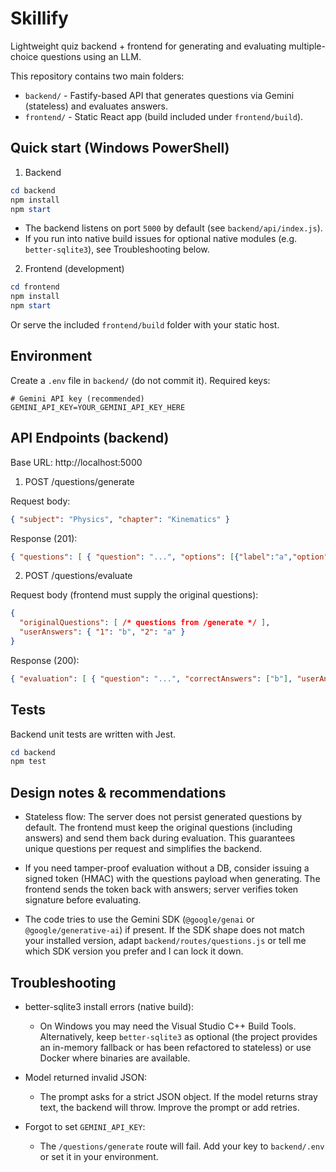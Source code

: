 # Skillify

Lightweight quiz backend + frontend for generating and evaluating multiple-choice questions using an LLM.

This repository contains two main folders:
- `backend/` - Fastify-based API that generates questions via Gemini (stateless) and evaluates answers.
- `frontend/` - Static React app (build included under `frontend/build`).

## Quick start (Windows PowerShell)

1. Backend

```powershell
cd backend
npm install
npm start
```

- The backend listens on port `5000` by default (see `backend/api/index.js`).
- If you run into native build issues for optional native modules (e.g. `better-sqlite3`), see Troubleshooting below.

2. Frontend (development)

```powershell
cd frontend
npm install
npm start
```

Or serve the included `frontend/build` folder with your static host.

## Environment

Create a `.env` file in `backend/` (do not commit it). Required keys:

```env
# Gemini API key (recommended)
GEMINI_API_KEY=YOUR_GEMINI_API_KEY_HERE
```

## API Endpoints (backend)

Base URL: http://localhost:5000

1) POST /questions/generate

Request body:
```json
{ "subject": "Physics", "chapter": "Kinematics" }
```

Response (201):
```json
{ "questions": [ { "question": "...", "options": [{"label":"a","option":"..."},...], "correctAnswers": ["b"], "explanation":"..." }, ... ] }
```

2) POST /questions/evaluate

Request body (frontend must supply the original questions):
```json
{
  "originalQuestions": [ /* questions from /generate */ ],
  "userAnswers": { "1": "b", "2": "a" }
}
```

Response (200):
```json
{ "evaluation": [ { "question": "...", "correctAnswers": ["b"], "userAnswer": "b", "isCorrect": true, "explanation": "..." }, ... ] }
```

## Tests

Backend unit tests are written with Jest.

```powershell
cd backend
npm test
```

## Design notes & recommendations

- Stateless flow: The server does not persist generated questions by default. The frontend must keep the original questions (including answers) and send them back during evaluation. This guarantees unique questions per request and simplifies the backend.

- If you need tamper-proof evaluation without a DB, consider issuing a signed token (HMAC) with the questions payload when generating. The frontend sends the token back with answers; server verifies token signature before evaluating.

- The code tries to use the Gemini SDK (`@google/genai` or `@google/generative-ai`) if present. If the SDK shape does not match your installed version, adapt `backend/routes/questions.js` or tell me which SDK version you prefer and I can lock it down.

## Troubleshooting

- better-sqlite3 install errors (native build):
  - On Windows you may need the Visual Studio C++ Build Tools. Alternatively, keep `better-sqlite3` as optional (the project provides an in-memory fallback or has been refactored to stateless) or use Docker where binaries are available.

- Model returned invalid JSON:
  - The prompt asks for a strict JSON object. If the model returns stray text, the backend will throw. Improve the prompt or add retries.

- Forgot to set `GEMINI_API_KEY`:
  - The `/questions/generate` route will fail. Add your key to `backend/.env` or set it in your environment.
